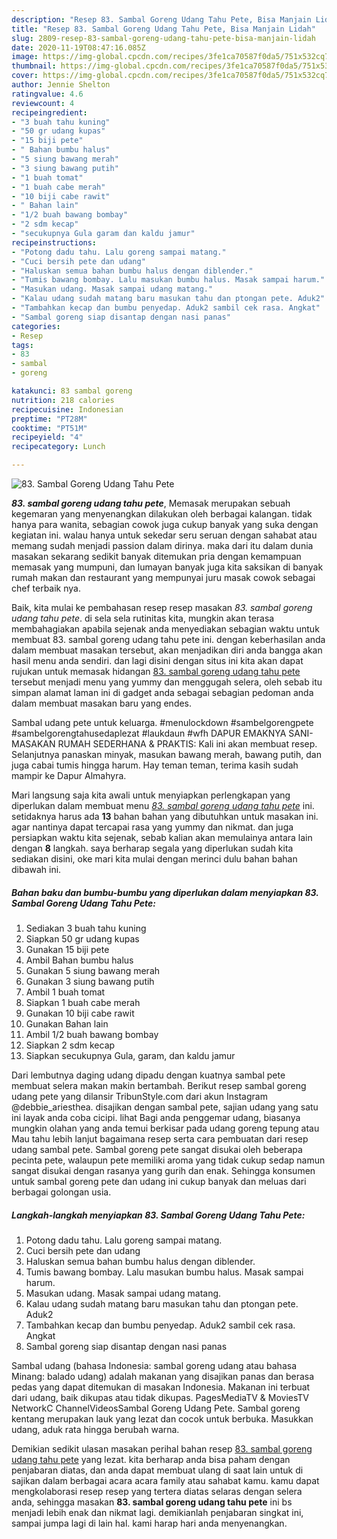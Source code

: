 ```yaml
---
description: "Resep 83. Sambal Goreng Udang Tahu Pete, Bisa Manjain Lidah"
title: "Resep 83. Sambal Goreng Udang Tahu Pete, Bisa Manjain Lidah"
slug: 2809-resep-83-sambal-goreng-udang-tahu-pete-bisa-manjain-lidah
date: 2020-11-19T08:47:16.085Z
image: https://img-global.cpcdn.com/recipes/3fe1ca70587f0da5/751x532cq70/83-sambal-goreng-udang-tahu-pete-foto-resep-utama.jpg
thumbnail: https://img-global.cpcdn.com/recipes/3fe1ca70587f0da5/751x532cq70/83-sambal-goreng-udang-tahu-pete-foto-resep-utama.jpg
cover: https://img-global.cpcdn.com/recipes/3fe1ca70587f0da5/751x532cq70/83-sambal-goreng-udang-tahu-pete-foto-resep-utama.jpg
author: Jennie Shelton
ratingvalue: 4.6
reviewcount: 4
recipeingredient:
- "3 buah tahu kuning"
- "50 gr udang kupas"
- "15 biji pete"
- " Bahan bumbu halus"
- "5 siung bawang merah"
- "3 siung bawang putih"
- "1 buah tomat"
- "1 buah cabe merah"
- "10 biji cabe rawit"
- " Bahan lain"
- "1/2 buah bawang bombay"
- "2 sdm kecap"
- "secukupnya Gula garam dan kaldu jamur"
recipeinstructions:
- "Potong dadu tahu. Lalu goreng sampai matang."
- "Cuci bersih pete dan udang"
- "Haluskan semua bahan bumbu halus dengan diblender."
- "Tumis bawang bombay. Lalu masukan bumbu halus. Masak sampai harum."
- "Masukan udang. Masak sampai udang matang."
- "Kalau udang sudah matang baru masukan tahu dan ptongan pete. Aduk2"
- "Tambahkan kecap dan bumbu penyedap. Aduk2 sambil cek rasa. Angkat"
- "Sambal goreng siap disantap dengan nasi panas"
categories:
- Resep
tags:
- 83
- sambal
- goreng

katakunci: 83 sambal goreng 
nutrition: 218 calories
recipecuisine: Indonesian
preptime: "PT28M"
cooktime: "PT51M"
recipeyield: "4"
recipecategory: Lunch

---
```



![83. Sambal Goreng Udang Tahu Pete](https://img-global.cpcdn.com/recipes/3fe1ca70587f0da5/751x532cq70/83-sambal-goreng-udang-tahu-pete-foto-resep-utama.jpg)

<b><i>83. sambal goreng udang tahu pete</i></b>, Memasak merupakan sebuah kegemaran yang menyenangkan dilakukan oleh berbagai kalangan. tidak hanya para wanita, sebagian cowok juga cukup banyak yang suka dengan kegiatan ini. walau hanya untuk sekedar seru seruan dengan sahabat atau memang sudah menjadi passion dalam dirinya. maka dari itu dalam dunia masakan sekarang sedikit banyak ditemukan pria dengan kemampuan memasak yang mumpuni, dan lumayan banyak juga kita saksikan di banyak rumah makan dan restaurant yang mempunyai juru masak cowok sebagai chef terbaik nya.

Baik, kita mulai ke pembahasan resep resep masakan <i>83. sambal goreng udang tahu pete</i>. di sela sela rutinitas kita, mungkin akan terasa membahagiakan apabila sejenak anda menyediakan sebagian waktu untuk membuat 83. sambal goreng udang tahu pete ini. dengan keberhasilan anda dalam membuat masakan tersebut, akan menjadikan diri anda bangga akan hasil menu anda sendiri. dan lagi disini dengan situs ini kita akan dapat rujukan untuk memasak hidangan <u>83. sambal goreng udang tahu pete</u> tersebut menjadi menu yang yummy dan menggugah selera, oleh sebab itu simpan alamat laman ini di gadget anda sebagai sebagian pedoman anda dalam membuat masakan baru yang endes.

Sambal udang pete untuk keluarga. #menulockdown #sambelgorengpete #sambelgorengtahusedaplezat #laukdaun #wfh DAPUR EMAKNYA SANI-MASAKAN RUMAH SEDERHANA &amp; PRAKTIS: Kali ini akan membuat resep. Selanjutnya panaskan minyak, masukan bawang merah, bawang putih, dan juga cabai tumis hingga harum. Hay teman teman, terima kasih sudah mampir ke Dapur Almahyra.


Mari langsung saja kita awali untuk menyiapkan perlengkapan yang diperlukan dalam membuat menu <u><i>83. sambal goreng udang tahu pete</i></u> ini. setidaknya harus ada <b>13</b> bahan bahan yang dibutuhkan untuk masakan ini. agar nantinya dapat tercapai rasa yang yummy dan nikmat. dan juga persiapkan waktu kita sejenak, sebab kalian akan memulainya antara lain dengan <b>8</b> langkah. saya berharap segala yang diperlukan sudah kita sediakan disini, oke mari kita mulai dengan merinci dulu bahan bahan dibawah ini.

<!--inarticleads1-->

##### Bahan baku dan bumbu-bumbu yang diperlukan dalam menyiapkan 83. Sambal Goreng Udang Tahu Pete:

1. Sediakan 3 buah tahu kuning
1. Siapkan 50 gr udang kupas
1. Gunakan 15 biji pete
1. Ambil  Bahan bumbu halus
1. Gunakan 5 siung bawang merah
1. Gunakan 3 siung bawang putih
1. Ambil 1 buah tomat
1. Siapkan 1 buah cabe merah
1. Gunakan 10 biji cabe rawit
1. Gunakan  Bahan lain
1. Ambil 1/2 buah bawang bombay
1. Siapkan 2 sdm kecap
1. Siapkan secukupnya Gula, garam, dan kaldu jamur


Dari lembutnya daging udang dipadu dengan kuatnya sambal pete membuat selera makan makin bertambah. Berikut resep sambal goreng udang pete yang dilansir TribunStyle.com dari akun Instagram @debbie_ariesthea. disajikan dengan sambal pete, sajian udang yang satu ini layak anda coba cicipi. lihat Bagi anda penggemar udang, biasanya mungkin olahan yang anda temui berkisar pada udang goreng tepung atau Mau tahu lebih lanjut bagaimana resep serta cara pembuatan dari resep udang sambal pete. Sambal goreng pete sangat disukai oleh beberapa pecinta pete, walaupun pete memiliki aroma yang tidak cukup sedap namun sangat disukai dengan rasanya yang gurih dan enak. Sehingga konsumen untuk sambal goreng pete dan udang ini cukup banyak dan meluas dari berbagai golongan usia. 

<!--inarticleads2-->

##### Langkah-langkah menyiapkan 83. Sambal Goreng Udang Tahu Pete:

1. Potong dadu tahu. Lalu goreng sampai matang.
1. Cuci bersih pete dan udang
1. Haluskan semua bahan bumbu halus dengan diblender.
1. Tumis bawang bombay. Lalu masukan bumbu halus. Masak sampai harum.
1. Masukan udang. Masak sampai udang matang.
1. Kalau udang sudah matang baru masukan tahu dan ptongan pete. Aduk2
1. Tambahkan kecap dan bumbu penyedap. Aduk2 sambil cek rasa. Angkat
1. Sambal goreng siap disantap dengan nasi panas


Sambal udang (bahasa Indonesia: sambal goreng udang atau bahasa Minang: balado udang) adalah makanan yang disajikan panas dan berasa pedas yang dapat ditemukan di masakan Indonesia. Makanan ini terbuat dari udang, baik dikupas atau tidak dikupas. PagesMediaTV &amp; MoviesTV NetworkC ChannelVideosSambal Goreng Udang Pete. Sambal goreng kentang merupakan lauk yang lezat dan cocok untuk berbuka. Masukkan udang, aduk rata hingga berubah warna. 

Demikian sedikit ulasan masakan perihal bahan resep <u>83. sambal goreng udang tahu pete</u> yang lezat. kita berharap anda bisa paham dengan penjabaran diatas, dan anda dapat membuat ulang di saat lain untuk di sajikan dalam berbagai acara acara family atau sahabat kamu. kamu dapat mengkolaborasi resep resep yang tertera diatas selaras dengan selera anda, sehingga masakan <b>83. sambal goreng udang tahu pete</b> ini bs menjadi lebih enak dan nikmat lagi. demikianlah penjabaran singkat ini, sampai jumpa lagi di lain hal. kami harap hari anda menyenangkan.
